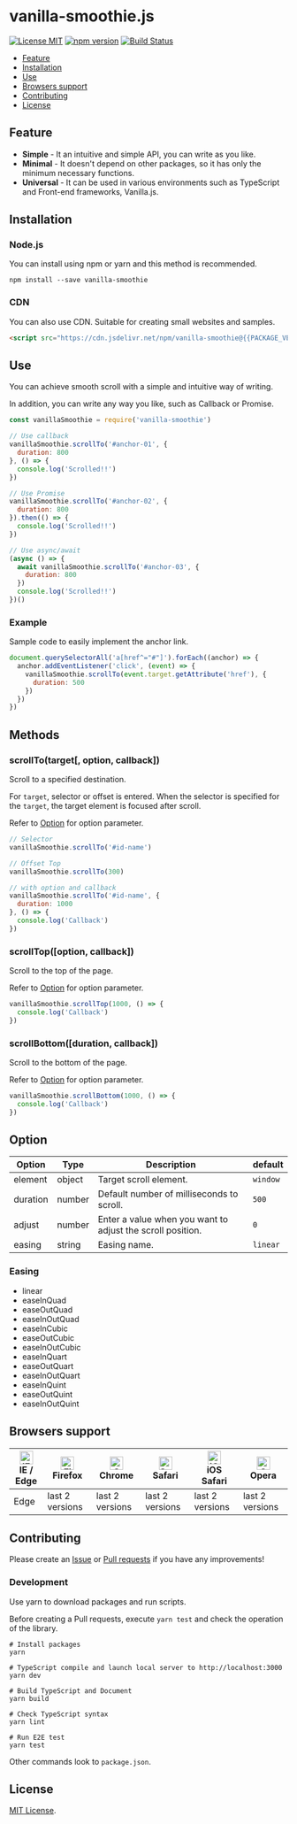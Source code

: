 # vanilla-smoothie.js

[![License MIT](https://img.shields.io/badge/License-MIT-green.svg)](https://opensource.org/licenses/MIT)
[![npm version](https://badge.fury.io/js/vanilla-smoothie.svg)](https://badge.fury.io/js/vanilla-smoothie)
[![Build Status](https://travis-ci.org/kimulaco/vanilla-smoothie.svg?branch=master)](https://travis-ci.org/kimulaco/vanilla-smoothie)

<!-- [GH_PAGES]
[GitHub](https://github.com/kimulaco/vanilla-smoothie)
[GH_PAGES] -->

- [Feature](#feature)
- [Installation](#installation)
- [Use](#use)
- [Browsers support](#browsers-support)
- [Contributing](#contributing)
- [License](#license)

## Feature

- **Simple** - It an intuitive and simple API, you can write as you like.
- **Minimal** - It doesn't depend on other packages, so it has only the minimum necessary functions.
- **Universal** - It can be used in various environments such as TypeScript and Front-end frameworks, Vanilla.js.

## Installation

### Node.js

You can install using npm or yarn and this method is recommended.

```shell
npm install --save vanilla-smoothie
```

### CDN

You can also use CDN. Suitable for creating small websites and samples.

```html
<script src="https://cdn.jsdelivr.net/npm/vanilla-smoothie@{{PACKAGE_VERSION}}/dist/vanilla-smoothie.min.js"></script>
```

## Use

You can achieve smooth scroll with a simple and intuitive way of writing.

In addition, you can write any way you like, such as Callback or Promise.

```js
const vanillaSmoothie = require('vanilla-smoothie')

// Use callback
vanillaSmoothie.scrollTo('#anchor-01', {
  duration: 800
}, () => {
  console.log('Scrolled!!')
})

// Use Promise
vanillaSmoothie.scrollTo('#anchor-02', {
  duration: 800
}).then(() => {
  console.log('Scrolled!!')
})

// Use async/await
(async () => {
  await vanillaSmoothie.scrollTo('#anchor-03', {
    duration: 800
  })
  console.log('Scrolled!!')
})()
```

### Example

Sample code to easily implement the anchor link.

```js
document.querySelectorAll('a[href^="#"]').forEach((anchor) => {
  anchor.addEventListener('click', (event) => {
    vanillaSmoothie.scrollTo(event.target.getAttribute('href'), {
      duration: 500
    })
  })
})
```

## Methods

### scrollTo(target[, option, callback])

Scroll to a specified destination.

For `target`, selector or offset is entered. When the selector is specified for the `target`, the target element is focused after scroll.

Refer to [Option](#option) for option parameter.

```js
// Selector
vanillaSmoothie.scrollTo('#id-name')

// Offset Top
vanillaSmoothie.scrollTo(300)

// with option and callback
vanillaSmoothie.scrollTo('#id-name', {
  duration: 1000
}, () => {
  console.log('Callback')
})
```

### scrollTop([option, callback])

Scroll to the top of the page.

Refer to [Option](#option) for option parameter.

```js
vanillaSmoothie.scrollTop(1000, () => {
  console.log('Callback')
})
```

<!-- [GH_PAGES]
<button type="button" class="js-button-top">Scroll to top</button>
[GH_PAGES] -->

### scrollBottom([duration, callback])

Scroll to the bottom of the page.

Refer to [Option](#option) for option parameter.

```js
vanillaSmoothie.scrollBottom(1000, () => {
  console.log('Callback')
})
```

<!-- [GH_PAGES]
<button type="button" class="js-button-bottom">Scroll to bottom</button>
[GH_PAGES] -->

## Option

|  Option  |  Type  |                        Description                         | default  |
| -------- | ------ | ---------------------------------------------------------- | -------- |
| element  | object | Target scroll element.                                     | `window` |
| duration | number | Default number of milliseconds to scroll.                  | `500`    |
| adjust   | number | Enter a value when you want to adjust the scroll position. | `0`      |
| easing   | string | Easing name.                                               | `linear` |

### Easing

- linear
- easeInQuad
- easeOutQuad
- easeInOutQuad
- easeInCubic
- easeOutCubic
- easeInOutCubic
- easeInQuart
- easeOutQuart
- easeInOutQuart
- easeInQuint
- easeOutQuint
- easeInOutQuint

## Browsers support

| [<img src="https://raw.githubusercontent.com/alrra/browser-logos/master/src/edge/edge_48x48.png" alt="IE / Edge" width="24px" height="24px" />](http://godban.github.io/browsers-support-badges/)</br>IE / Edge | [<img src="https://raw.githubusercontent.com/alrra/browser-logos/master/src/firefox/firefox_48x48.png" alt="Firefox" width="24px" height="24px" />](http://godban.github.io/browsers-support-badges/)</br>Firefox | [<img src="https://raw.githubusercontent.com/alrra/browser-logos/master/src/chrome/chrome_48x48.png" alt="Chrome" width="24px" height="24px" />](http://godban.github.io/browsers-support-badges/)</br>Chrome | [<img src="https://raw.githubusercontent.com/alrra/browser-logos/master/src/safari/safari_48x48.png" alt="Safari" width="24px" height="24px" />](http://godban.github.io/browsers-support-badges/)</br>Safari | [<img src="https://raw.githubusercontent.com/alrra/browser-logos/master/src/safari-ios/safari-ios_48x48.png" alt="iOS Safari" width="24px" height="24px" />](http://godban.github.io/browsers-support-badges/)</br>iOS Safari | [<img src="https://raw.githubusercontent.com/alrra/browser-logos/master/src/opera/opera_48x48.png" alt="Opera" width="24px" height="24px" />](http://godban.github.io/browsers-support-badges/)</br>Opera |
| --------- | --------- | --------- | --------- | --------- | --------- |
| Edge| last 2 versions| last 2 versions| last 2 versions| last 2 versions| last 2 versions

## Contributing

Please create an [Issue](https://github.com/kimulaco/vanilla-smoothie/issues) or [Pull requests](https://github.com/kimulaco/vanilla-smoothie/pulls) if you have any improvements!

### Development

Use yarn to download packages and run scripts.

Before creating a Pull requests, execute `yarn test` and check the operation of the library.

```shell
# Install packages
yarn

# TypeScript compile and launch local server to http://localhost:3000
yarn dev

# Build TypeScript and Document
yarn build

# Check TypeScript syntax
yarn lint

# Run E2E test
yarn test
```

Other commands look to `package.json`.

## License

[MIT License](LICENSE).
